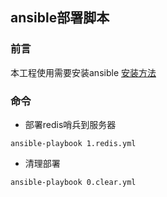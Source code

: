 ## ansible部署脚本

### 前言

本工程使用需要安装ansible [安装方法](https://github.com/doitanyway/notes-everything/tree/master/ansible)

### 命令

* 部署redis哨兵到服务器

```
ansible-playbook 1.redis.yml
```

* 清理部署
```
ansible-playbook 0.clear.yml
```
